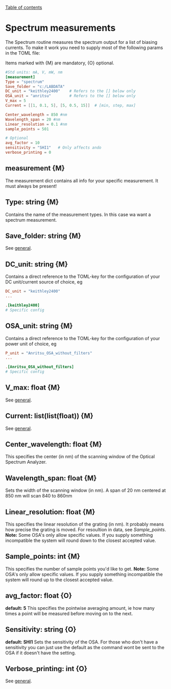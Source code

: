 [Table of contents](../readme.md)
# Spectrum measurements
The Spectrum routine measures the spectrum output for a list of biasing currents. To make it work you need to supply most of the following params in the TOML file:

Items marked with {M} are mandatory, {O} optional.


```toml
#Std units: mA, V, mW, nm
[measurement]
Type = "spectrum"
Save_folder = "c:/LABDATA"
DC_unit = "keithley2400"    # Refers to the [] below only
OSA_unit = "anritsu"        # Refers to the [] below only
V_max = 5
Current = [[1, 0.1, 5], [5, 0.5, 15]]  # [min, step, max]

Center_wavelength = 850 #nm
Wavelength_span = 20 #nm
Linear_resolution = 0.1 #nm
sample_points = 501

# Optional
avg_factor = 10
sensitivity = "SHI1"   # Only affects ando
verbose_printing = 0
```
## measurement {M}
The measurement dict contains all info for your specific measurement. It must always be present!

## Type: string {M}
Contains the name of the measurement types. In this case wa want a spectrum measurement.

## Save_folder: string {M}
See [general](general.md). 

## DC_unit: string {M}
Contains a direct reference to the TOML-key for the configuration of your DC unit/current source of choice, eg
``` toml
DC_unit = "keithley2400"
...

.[keithley2400]
# Specific config
```

## OSA_unit: string {M}
Contains a direct reference to the TOML-key for the configuration of your power unit of choice, eg
``` toml
P_unit = "Anritsu_OSA_without_filters"
...

.[Anritsu_OSA_without_filters]
# Specific config
```

## V_max: float {M}
See [general](general.md). 

## Current: list(list(float)) {M}
See [general](general.md). 

## Center_wavelength: float {M}
This specifies the center (in nm) of the scanning window of the Optical Spectrum Analyzer.

## Wavelength_span: float {M}
Sets the width of the scanning window (in nm). A span of 20 nm centered at 850 nm will scan 840 to 860nm

## Linear_resolution: float {M}
This specifies the linear resolution of the grating (in nm). It probably means how precise the grating is moved. For resoultion in data, see  *Sample_points*.
**Note:** Some OSA's only allow specific values. If you supply something incompatible the system will round down to the closest accepted value.

## Sample_points: int {M}
This specifies the number of sample points you'd like to get. 
**Note:** Some OSA's only allow specific values. If you supply something incompatible the system will round up to the closest accepted value.

## avg_factor: float {O}
**default: 5**
This specifies the pointwise averaging amount, ie how many times a point will be measured before moving on to the next.

## Sensitivity: string {O}
**default: SHI1**
Sets the sensitivity of the OSA. For those who don't have a sensitivity you can just use the default as the command wont be sent to the OSA if it doesn't have the setting.

## Verbose_printing: int {O}
See [general](general.md). 
